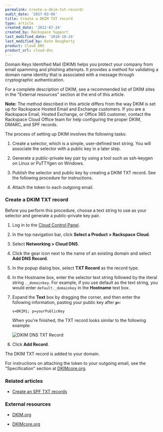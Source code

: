 ```yaml
---
permalink: create-a-dkim-txt-record/
audit_date: '2017-03-06'
title: Create a DKIM TXT record
type: article
created_date: '2012-07-24'
created_by: Rackspace Support
last_modified_date: '2018-10-24'
last_modified_by: Kate Dougherty
product: Cloud DNS
product_url: cloud-dns
---
```


Domain Keys Identified Mail (DKIM) helps you protect your company from
email spamming and phishing attempts. It provides a method for
validating a domain name identity that is associated with a message
through cryptographic authentication.

For a complete description of DKIM, see a recommended list of DKIM sites
in the "External resources" section at the end of this article.

**Note:** The method described in this article differs from the way DKIM is
set up for Rackspace Hosted Email and Exchange customers. If you are a
Rackspace Email, Hosted Exchange, or Office 365 customer, contact the
Rackspace Cloud Office team for help configuring the proper DKIM, DMARC, and
SPF records.

The process of setting up DKIM involves the following tasks:

1.  Create a selector, which is a simple, user-defined text string. You will
    associate the selector with a public key in a later step.

2.  Generate a public-private key pair by using a tool such as ssh-keygen on
    Linux or PuTTYgen on Windows.

3.  Publish the selector and public key by creating a DKIM TXT record. See the
    following procedure for instructions.

4.  Attach the token to each outgoing email.


### Create a DKIM TXT record

Before you perform this procedure, choose a text string to use as your
selector and generate a public-private key pair.

1.  Log in to the [Cloud Control Panel](https://login.rackspace.com/).

2.  In the top navigation bar, click **Select a Product > Rackspace Cloud**.

3.  Select **Networking > Cloud DNS**.

4.  Click the gear icon next to the name of an existing domain and
    select **Add DNS Record**.

5.  In the popup dialog box, select **TXT Record** as the record type.

6.  In the Hostname box, enter the selector text string followed by the
    literal string `._domainkey`. For example, if you use default as the text
    string, you would enter `default._domainkey` in the **Hostname** text box.

7.  Expand the **Text** box by dragging the corner, and then enter the
    following information, pasting your public key after **`p=`**:

        v=DKIM1; p=yourPublicKey

    When you're finished, the TXT record looks similar to the following
    example:

    <img src="{% asset_path cloud-dns/create-a-dkim-txt-record/Add%20DKIM%20DNS%20TXT%20Record.png %}" alt="DKIM DNS TXT Record" />

8.  Click **Add Record**.

The DKIM TXT record is added to your domain.

For instructions on attaching the token to your outgoing email, see the
"Specification" section at [DKIMcore.org](http://dkimcore.org/).

### Related articles

- [Create an SPF TXT records](/how-to/create-an-spf-txt-record)

### External resources

- [DKIM.org](http://www.dkim.org)

- [DKIMcore.org](http://dkimcore.org/specification.html)
